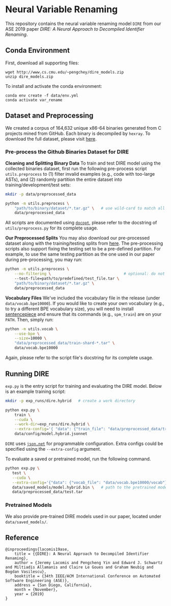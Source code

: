 # Neural Variable Renaming

This repository contains the neural variable renaming model `DIRE` from our ASE 2019 paper *DIRE: A Neural Approach to Decompiled Identifier Renaming*.

## Conda Environment

First, download all supporting files:

```
wget http://www.cs.cmu.edu/~pengchey/dire_models.zip
unzip dire_models.zip
```

To install and activate the conda environment:

```
conda env create -f data/env.yml
conda activate var_rename
```

## Dataset and Preprocessing

We created a corpus of 164,632 unique x86-64 binaries generated from C projects mined from GitHub. Each binary is decompiled by `hexray`. To download the full dataset, please visit [here](https://doi.org/10.5281/zenodo.3403077).

### Pre-process the Github Binaries Dataset for DIRE

**Cleaning and Splitting Binary Data** To train and test DIRE model using the collected binaries dataset, first run the following pre-process script `utils.preprocess` to (1) filter invalid examples (e.g., code with too-large ASTs), and (2) randomly partition the entire dataset into training/development/test sets:

```bash
mkdir -p data/preprocessed_data

python -m utils.preprocess \
    "path/to/binary/dataset/*.tar.gz" \   # use wild-card to match all tar files
    data/preprocessed_data
```

All scripts are documented using [`docopt`](http://docopt.org/), please refer to the docstring of `utils/preprocess.py` for its complete usage.

**Our Preprocessed Splits** You may also download our pre-processed dataset along with the training/testing splits from [here](https://drive.google.com/drive/folders/19Rf7NtW56r6fz-ycldZq9hjxNr5osAJW?usp=sharing). The pre-processing scripts also support fixing the testing set to be a pre-defined partition. For example, to use the same testing partition as the one used in our paper during pre-processing, you may run:

```bash
python -m utils.preprocess \
    --no-filtering \                                # optional: do not perform filtering 
    --test-file=path/to/predefined/test_file.tar \
    "path/to/binary/dataset/*.tar.gz" \
    data/preprocessed_data
```

**Vocabulary Files** We've included the vocabulary file in the release
(under `data/vocab.bpe10000`). If you would like to create your own
vocabulary (e.g., to try a different BPE vocabulary size), you will
need to install
[sentencepiece](https://github.com/google/sentencepiece) and ensure
that its commands (e.g., `spm_train`) are on your `PATH`.  Then,
simply run:

```bash
python -m utils.vocab \
    --use-bpe \
    --size=10000 \
    "data/preprocessed_data/train-shard-*.tar" \
    data/vocab.bpe10000
```

Again, please refer to the script file's docstring for its complete usage. 

## Running DIRE

`exp.py` is the entry script for training and evaluating the DIRE model. Below is an example training script:

```bash
mkdir -p exp_runs/dire.hybrid   # create a work directory

python exp.py \
    train \
    --cuda \
    --work-dir=exp_runs/dire.hybrid \
    --extra-config='{ "data": {"train_file": "data/preprocessed_data/train-shard-*.tar" }, "decoder": { "input_feed": false, "tie_embedding": true }, "train": { "evaluate_every_nepoch": 5, "max_epoch": 60 } }' \
    data/config/model.hybrid.jsonnet
```

`DIRE` uses [`json.net`]() for programmable configuration. Extra configs could be specified using the `--extra-config` argument.

To evaluate a saved or pretrained model, run the following command. 
 
 ```bash
python exp.py \
    test \
    --cuda \
    --extra-config='{"data": {"vocab_file": "data/vocab.bpe10000/vocab"}, "decoder": {"remove_duplicates_in_prediction": true} }' \
    data/saved_models/model.hybrid.bin \   # path to the pretrained models at `data/saved_models` or the saved model under the user-specified work directory
    data/preprocessed_data/test.tar
```

### Pretrained Models

We also provide pre-trained DIRE models used in our paper, located under `data/saved_models/`.

## Reference

```
@inproceedings{lacomis19ase,
    title = {{DIRE}: A Neural Approach to Decompiled Identifier Renaming},
    author = {Jeremy Lacomis and Pengcheng Yin and Edward J. Schwartz and Miltiadis Allamanis and Claire Le Goues and Graham Neubig and Bogdan Vasilescu},
    booktitle = {34th IEEE/ACM International Conference on Automated Software Engineering (ASE)},
    address = {San Diego, California},
    month = {November},
    year = {2019}
}
```
